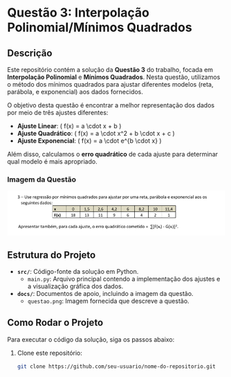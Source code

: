 # Questão 3: Interpolação Polinomial/Mínimos Quadrados

## Descrição

Este repositório contém a solução da **Questão 3** do trabalho, focada em **Interpolação Polinomial** e **Mínimos Quadrados**. Nesta questão, utilizamos o método dos mínimos quadrados para ajustar diferentes modelos (reta, parábola, e exponencial) aos dados fornecidos.

O objetivo desta questão é encontrar a melhor representação dos dados por meio de três ajustes diferentes:
- **Ajuste Linear**: \( f(x) = a \cdot x + b \)
- **Ajuste Quadrático**: \( f(x) = a \cdot x^2 + b \cdot x + c \)
- **Ajuste Exponencial**: \( f(x) = a \cdot e^{b \cdot x} \)

Além disso, calculamos o **erro quadrático** de cada ajuste para determinar qual modelo é mais apropriado.

### Imagem da Questão

![Imagem da Questão](docs/Questao3.png)

## Estrutura do Projeto

- **`src/`**: Código-fonte da solução em Python.
  - `main.py`: Arquivo principal contendo a implementação dos ajustes e a visualização gráfica dos dados.
- **`docs/`**: Documentos de apoio, incluindo a imagem da questão.
  - `questao.png`: Imagem fornecida que descreve a questão.

## Como Rodar o Projeto

Para executar o código da solução, siga os passos abaixo:

1. Clone este repositório:
   ```bash
   git clone https://github.com/seu-usuario/nome-do-repositorio.git
